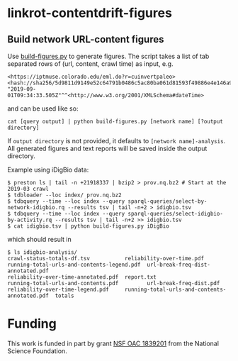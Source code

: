 # linkrot-contentdrift-figures

## Build network URL-content figures

Use [build-figures.py](https://github.com/bio-linker/linkrot-contentdrift-figures/blob/master/build-figures.py) to generate figures. The script takes a list of tab separated rows of (url, content, crawl time) as input, e.g.
```
<https://iptmuse.colorado.edu/eml.do?r=cuinvertpaleo> <hash://sha256/5d9811d9149e52c64791b0486c5ac80ba061d81593f49886e4e146a938c23a55>  "2019-09-01T09:34:33.505Z"^^<http://www.w3.org/2001/XMLSchema#dateTime>
```
and can be used like so:
```shell
cat [query output] | python build-figures.py [network name] [?output directory]
```
If `output directory` is not provided, it defaults to `[network name]-analysis`. All generated figures and text reports will be saved inside the output directory.

Example using iDigBio data:
```shell
$ preston ls | tail -n +21918337 | bzip2 > prov.nq.bz2 # Start at the 2019-03 crawl
$ tdbloader --loc index/ prov.nq.bz2
$ tdbquery --time --loc index --query sparql-queries/select-by-network-idigbio.rq --results tsv | tail -n+2 > idigbio.tsv
$ tdbquery --time --loc index --query sparql-queries/select-idigbio-by-activity.rq --results tsv | tail -n+2 >> idigbio.tsv
$ cat idigbio.tsv | python build-figures.py iDigBio
```
which should result in
```
$ ls idigbio-analysis/
crawl-status-totals-df.tsv           reliability-over-time.pdf                      running-total-urls-and-contents-legend.pdf  url-break-freq-dist-annotated.pdf
reliability-over-time-annotated.pdf  report.txt                                     running-total-urls-and-contents.pdf         url-break-freq-dist.pdf
reliability-over-time-legend.pdf     running-total-urls-and-contents-annotated.pdf  totals
```

# Funding

This work is funded in part by grant [NSF OAC 1839201](https://www.nsf.gov/awardsearch/showAward?AWD_ID=1839201&HistoricalAwards=false) from the National Science Foundation.

